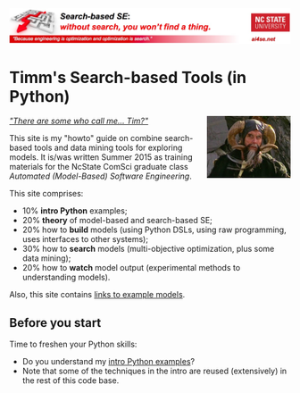 <img width=800 src="https://raw.githubusercontent.com/timm/15/master/src/img/banner.jpg">

# Timm's Search-based Tools (in Python)

<img align=right width=150 src="https://raw.githubusercontent.com/timm/15/master/src/img/tim.jpg">[_"There are some who call me... Tim?"_](https://www.youtube.com/watch?v=JTbrIo1p-So)


This site is my "howto" guide on combine search-based tools and data mining tools for
exploring models. It is/was written Summer 2015 as training materials for the NcState ComSci graduate
class _Automated (Model-Based) Software Engineering_. 

This site comprises:

+ 10% **intro Python** examples;
+ 20% **theory** of model-based and search-based SE;
+ 20% how to **build** models (using Python DSLs, using raw programming, uses interfaces to other systems);
+ 30% how to **search** models (multi-objective optimization, plus some data mining);
+ 20% how to **watch** model output (experimental methods to understanding models).

Also, this site contains [links to example models](doc/examplemodels.md).

## Before you start  

Time to freshen your Python skills:

+ Do you understand my [intro Python examples](doc/101python.md)? 
+ Note that some of the techniques in the intro are reused (extensively) in the rest of this code base.
 
